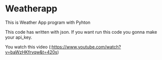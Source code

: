 # Weatherapp
This is Weather App program with Pyhton

This code has written with json. If you want run this code you gonna make your api_key.

You watch this video (:https://www.youtube.com/watch?v=baWzHKfrvqw&t=420s)
